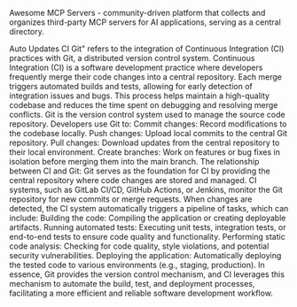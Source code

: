 Awesome MCP Servers - community-driven platform that collects and organizes third-party MCP servers for AI applications, serving as a central directory.

Auto Updates CI Git" refers to the integration of Continuous Integration (CI) practices with Git, a distributed version control system.
Continuous Integration (CI) is a software development practice where developers frequently merge their code changes into a central repository. Each merge triggers automated builds and tests, allowing for early detection of integration issues and bugs. This process helps maintain a high-quality codebase and reduces the time spent on debugging and resolving merge conflicts.
Git is the version control system used to manage the source code repository. Developers use Git to:
Commit changes: Record modifications to the codebase locally.
Push changes: Upload local commits to the central Git repository.
Pull changes: Download updates from the central repository to their local environment.
Create branches: Work on features or bug fixes in isolation before merging them into the main branch.
The relationship between CI and Git:
Git serves as the foundation for CI by providing the central repository where code changes are stored and managed. CI systems, such as GitLab CI/CD, GitHub Actions, or Jenkins, monitor the Git repository for new commits or merge requests. When changes are detected, the CI system automatically triggers a pipeline of tasks, which can include:
Building the code:
Compiling the application or creating deployable artifacts.
Running automated tests:
Executing unit tests, integration tests, or end-to-end tests to ensure code quality and functionality.
Performing static code analysis:
Checking for code quality, style violations, and potential security vulnerabilities.
Deploying the application:
Automatically deploying the tested code to various environments (e.g., staging, production).
In essence, Git provides the version control mechanism, and CI leverages this mechanism to automate the build, test, and deployment processes, facilitating a more efficient and reliable software development workflow.
